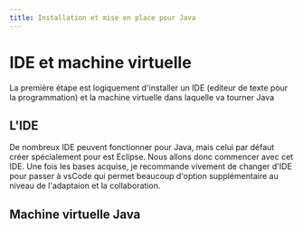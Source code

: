 ```yaml
---
title: Installation et mise en place pour Java
---
```

# IDE et machine virtuelle
La première étape est logiquement d'installer un IDE (editeur de texte pour la programmation) et la machine virtuelle dans laquelle va tourner Java

## L'IDE
De nombreux IDE peuvent fonctionner pour Java, mais celui par défaut créer spécialement pour est Eclipse. Nous allons donc commencer avec cet IDE. Une fois les bases acquise, je recommande vivement de changer d'IDE pour passer à vsCode qui permet beaucoup d'option supplémentaire au niveau de l'adaptaion et la collaboration.

## Machine virtuelle Java